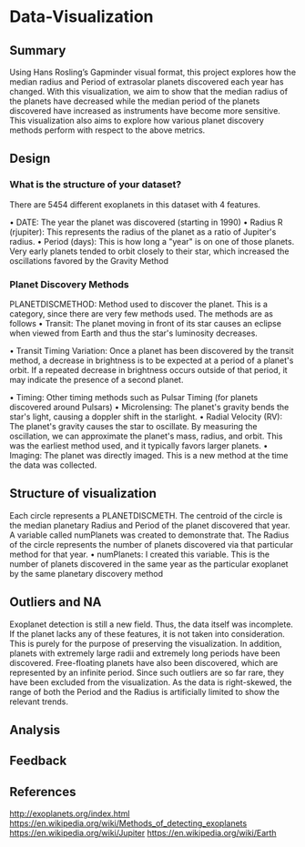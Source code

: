 # Data-Visualization

## Summary
Using Hans Rosling’s Gapminder visual format, this project explores how the median radius and Period of extrasolar planets discovered each year has changed. With this visualization, we aim to show that the median radius of the planets have decreased while the median period of the planets discovered have increased as instruments have become more sensitive. This visualization also aims to explore how various planet discovery methods perform with respect to the above metrics. 

## Design

### What is the structure of your dataset?

There are 5454 different exoplanets in this dataset with 4 features. 

•	DATE: The year the planet was discovered (starting in 1990)
•	Radius R (rjupiter): This represents the radius of the planet as a ratio of Jupiter's radius.
•	Period (days): This is how long a "year" is on one of those planets. Very early planets tended to orbit closely to their star, which increased the oscillations favored by the Gravity Method

### Planet Discovery Methods
PLANETDISCMETHOD: Method used to discover the planet. This is a category, since there are very few methods used. The methods are as follows
•	Transit: The planet moving in front of its star causes an eclipse when viewed from Earth and thus the star's luminosity decreases.

•	Transit Timing Variation: Once a planet has been discovered by the transit method, a decrease in brightness is to be expected at a period of a planet's orbit. If a repeated decrease in brightness occurs outside of that period, it may indicate the presence of a second planet. 

•	Timing: Other timing methods such as Pulsar Timing (for planets discovered around Pulsars)
•	Microlensing: The planet's gravity bends the star's light, causing a doppler shift in the starlight.
•	Radial Velocity (RV): The planet's gravity causes the star to oscillate. By measuring the oscillation, we can approximate the planet's mass, radius, and orbit. This was the earliest method used, and it typically favors larger planets. 
•	Imaging: The planet was directly imaged. This is a new method at the time the data was collected.

## Structure of visualization

Each circle represents a PLANETDISCMETH. The centroid of the circle is the median planetary Radius and Period of the planet discovered that year. A variable called numPlanets was created to demonstrate that. The Radius of the circle represents the number of planets discovered via that particular method for that year. 
•	numPlanets: I created this variable. This is the number of planets discovered in the same year as the particular exoplanet by the same planetary discovery method 

## Outliers and NA
Exoplanet detection is still a new field. Thus, the data itself was incomplete. If the planet lacks any of these features, it is not taken into consideration. This is purely for the purpose of preserving the visualization. In addition, planets with extremely large radii and extremely long periods have been discovered. Free-floating planets have also been discovered, which are represented by an infinite period. Since such outliers are so far rare, they have been excluded from the visualization. As the data is right-skewed, the range of both the Period and the Radius is artificially limited to show the relevant trends.

## Analysis

## Feedback

## References
 http://exoplanets.org/index.html
https://en.wikipedia.org/wiki/Methods_of_detecting_exoplanets
https://en.wikipedia.org/wiki/Jupiter
https://en.wikipedia.org/wiki/Earth
